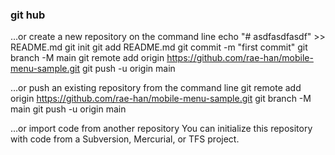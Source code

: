 

### git hub
…or create a new repository on the command line
echo "# asdfasdfasdf" >> README.md
git init
git add README.md
git commit -m "first commit"
git branch -M main
git remote add origin https://github.com/rae-han/mobile-menu-sample.git
git push -u origin main

…or push an existing repository from the command line
git remote add origin https://github.com/rae-han/mobile-menu-sample.git
git branch -M main
git push -u origin main

…or import code from another repository
You can initialize this repository with code from a Subversion, Mercurial, or TFS project.
